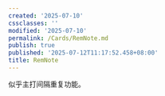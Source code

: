 ```yaml
---
created: '2025-07-10'
cssclasses: ''
modified: '2025-07-10'
permalink: /Cards/RemNote.md
publish: true
published: '2025-07-12T11:17:52.458+08:00'
title: RemNote
---
```

似乎主打间隔重复功能。
